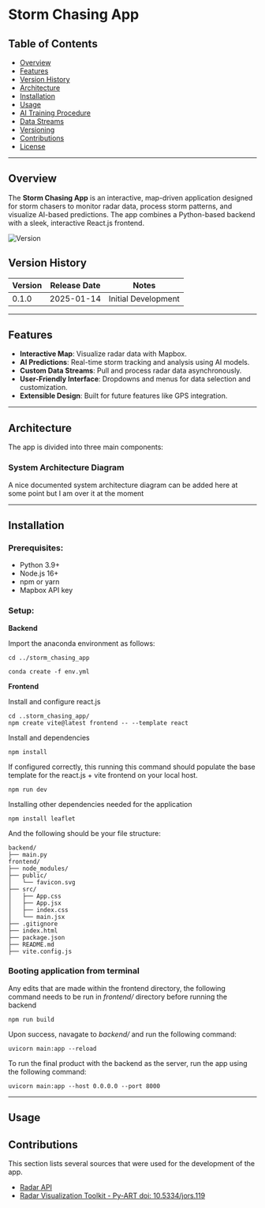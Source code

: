 # Storm Chasing App

## Table of Contents
- [Overview](#overview)
- [Features](#features)
- [Version History](#Version-History)
- [Architecture](#architecture)
- [Installation](#installation)
- [Usage](#usage)
- [AI Training Procedure](#ai-training-procedure)
- [Data Streams](#data-streams)
- [Versioning](#versioning)
- [Contributions](#contributions)
- [License](#license)

---

## Overview
The **Storm Chasing App** is an interactive, map-driven application designed for storm chasers to monitor radar data, process storm patterns, and visualize AI-based predictions. The app combines a Python-based backend with a sleek, interactive React.js frontend.

![Version](https://img.shields.io/badge/version-0.1.0-blue?style=for-the-badge)
## Version History

| Version | Release Date | Notes                          |
|---------|--------------|--------------------------------|
| 0.1.0   | 2025-01-14   | Initial Development   |

---

## Features
- **Interactive Map**: Visualize radar data with Mapbox.
- **AI Predictions**: Real-time storm tracking and analysis using AI models.
- **Custom Data Streams**: Pull and process radar data asynchronously.
- **User-Friendly Interface**: Dropdowns and menus for data selection and customization.
- **Extensible Design**: Built for future features like GPS integration.

---

## Architecture
The app is divided into three main components:

### **System Architecture Diagram**

A nice documented system architecture diagram can be added here at some point but I am over it at the moment

---

## Installation
### Prerequisites:
- Python 3.9+
- Node.js 16+
- npm or yarn
- Mapbox API key

### Setup:

**Backend**

Import the anaconda environment as follows:
```
cd ../storm_chasing_app
```
```
conda create -f env.yml
```

**Frontend**

Install and configure react.js
```
cd ..storm_chasing_app/
npm create vite@latest frontend -- --template react
```
Install and dependencies
```
npm install
```
If configured correctly, this running this command should populate the base template for the react.js + vite frontend on your local host.
```
npm run dev
```
Installing other dependencies needed for the application
```
npm install leaflet
```

And the following should be your file structure:
```
backend/
├── main.py
frontend/
├── node_modules/
├── public/
│   └── favicon.svg
├── src/
│   ├── App.css
│   ├── App.jsx
│   ├── index.css
│   └── main.jsx
├── .gitignore
├── index.html
├── package.json
├── README.md
├── vite.config.js
```

### Booting application from terminal

Any edits that are made within the frontend directory, the following command needs to be run in *frontend/* directory before running the backend
```
npm run build
```
Upon success, navagate to *backend/* and run the following command:
```
uvicorn main:app --reload
```
To run the final product with the backend as the server, run the app using the following command:
```
uvicorn main:app --host 0.0.0.0 --port 8000
```

---

## Usage



## Contributions

This section lists several sources that were used for the development of the app.

- [Radar API](https://github.com/awslabs/open-data-docs/tree/main/docs/noaa/noaa-nexrad#accessing-the-real-time-data)
- [Radar Visualization Toolkit - Py-ART doi: 10.5334/jors.119](https://openresearchsoftware.metajnl.com/articles/10.5334/jors.119)
